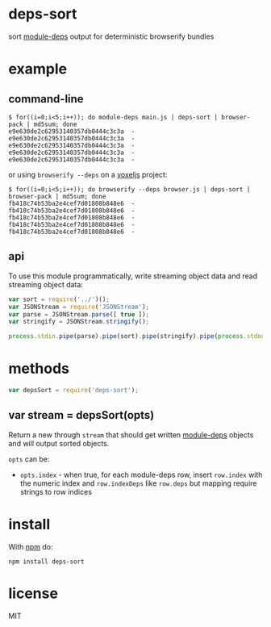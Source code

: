 # deps-sort

sort [module-deps](https://npmjs.org/package/module-deps) output for deterministic
browserify bundles

# example

## command-line

```
$ for((i=0;i<5;i++)); do module-deps main.js | deps-sort | browser-pack | md5sum; done
e9e630de2c62953140357db0444c3c3a  -
e9e630de2c62953140357db0444c3c3a  -
e9e630de2c62953140357db0444c3c3a  -
e9e630de2c62953140357db0444c3c3a  -
e9e630de2c62953140357db0444c3c3a  -
```

or using `browserify --deps` on a [voxeljs](http://voxeljs.com/) project:

```
$ for((i=0;i<5;i++)); do browserify --deps browser.js | deps-sort | browser-pack | md5sum; done
fb418c74b53ba2e4cef7d01808b848e6  -
fb418c74b53ba2e4cef7d01808b848e6  -
fb418c74b53ba2e4cef7d01808b848e6  -
fb418c74b53ba2e4cef7d01808b848e6  -
fb418c74b53ba2e4cef7d01808b848e6  -
```

## api

To use this module programmatically, write streaming object data and read
streaming object data:

``` js
var sort = require('../')();
var JSONStream = require('JSONStream');
var parse = JSONStream.parse([ true ]);
var stringify = JSONStream.stringify();

process.stdin.pipe(parse).pipe(sort).pipe(stringify).pipe(process.stdout);
```

# methods

``` js
var depsSort = require('deps-sort');
```

## var stream = depsSort(opts)

Return a new through `stream` that should get written
[module-deps](https://npmjs.org/package/module-deps) objects and will output
sorted objects.

`opts` can be:

* `opts.index` - when true, for each module-deps row, insert `row.index` with
the numeric index and `row.indexDeps` like `row.deps` but mapping require
strings to row indices

# install

With [npm](https://npmjs.org) do:

```
npm install deps-sort
```

# license

MIT
